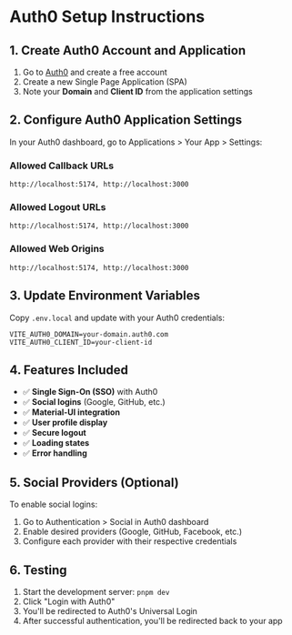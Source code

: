 # Auth0 Setup Instructions

## 1. Create Auth0 Account and Application

1. Go to [Auth0](https://auth0.com/) and create a free account
2. Create a new Single Page Application (SPA)
3. Note your **Domain** and **Client ID** from the application settings

## 2. Configure Auth0 Application Settings

In your Auth0 dashboard, go to Applications > Your App > Settings:

### Allowed Callback URLs
```
http://localhost:5174, http://localhost:3000
```

### Allowed Logout URLs
```
http://localhost:5174, http://localhost:3000
```

### Allowed Web Origins
```
http://localhost:5174, http://localhost:3000
```

## 3. Update Environment Variables

Copy `.env.local` and update with your Auth0 credentials:

```env
VITE_AUTH0_DOMAIN=your-domain.auth0.com
VITE_AUTH0_CLIENT_ID=your-client-id
```

## 4. Features Included

- ✅ **Single Sign-On (SSO)** with Auth0
- ✅ **Social logins** (Google, GitHub, etc.)
- ✅ **Material-UI integration**
- ✅ **User profile display**
- ✅ **Secure logout**
- ✅ **Loading states**
- ✅ **Error handling**

## 5. Social Providers (Optional)

To enable social logins:
1. Go to Authentication > Social in Auth0 dashboard
2. Enable desired providers (Google, GitHub, Facebook, etc.)
3. Configure each provider with their respective credentials

## 6. Testing

1. Start the development server: `pnpm dev`
2. Click "Login with Auth0"
3. You'll be redirected to Auth0's Universal Login
4. After successful authentication, you'll be redirected back to your app
